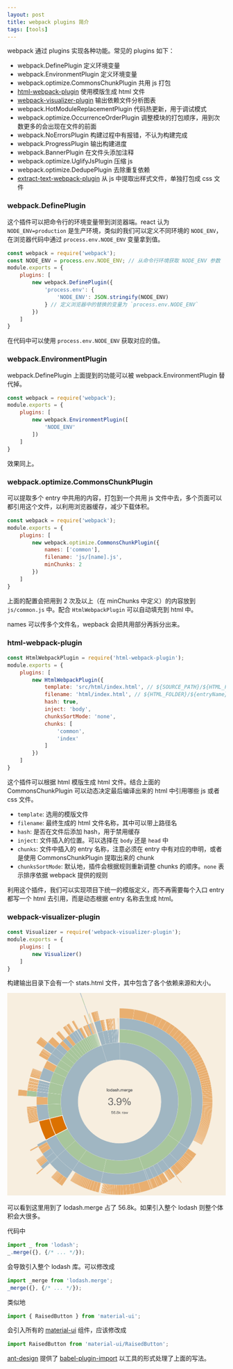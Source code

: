 ```yaml
---
layout: post
title: webpack plugins 简介
tags: [tools]
---
```


webpack 通过 plugins 实现各种功能。常见的 plugins 如下：

- webpack.DefinePlugin 定义环境变量
- webpack.EnvironmentPlugin 定义环境变量
- webpack.optimize.CommonsChunkPlugin 共用 js 打包
- [html-webpack-plugin](https://github.com/jantimon/html-webpack-plugin) 使用模版生成 html 文件
- [webpack-visualizer-plugin](https://github.com/chrisbateman/webpack-visualizer) 输出依赖文件分析图表
- webpack.HotModuleReplacementPlugin 代码热更新，用于调试模式
- webpack.optimize.OccurrenceOrderPlugin 调整模块的打包顺序，用到次数更多的会出现在文件的前面
- webpack.NoErrorsPlugin 构建过程中有报错，不认为构建完成
- webpack.ProgressPlugin 输出构建进度
- webpack.BannerPlugin 在文件头添加注释
- webpack.optimize.UglifyJsPlugin 压缩 js
- webpack.optimize.DedupePlugin 去除重复依赖
- [extract-text-webpack-plugin](https://github.com/webpack-contrib/extract-text-webpack-plugin) 从 js 中提取出样式文件，单独打包成 css 文件

### webpack.DefinePlugin

这个插件可以把命令行的环境变量带到浏览器端。react 认为 `NODE_ENV=production` 是生产环境，类似的我们可以定义不同环境的 `NODE_ENV`，在浏览器代码中通过 `process.env.NODE_ENV` 变量拿到值。

```js
const webpack = require('webpack');
const NODE_ENV = process.env.NODE_ENV; // 从命令行环境获取 NODE_ENV 参数
module.exports = {
    plugins: [
        new webpack.DefinePlugin({
            'process.env': {
                'NODE_ENV': JSON.stringify(NODE_ENV)
            } // 定义浏览器中的替换的变量为 `process.env.NODE_ENV`
        })
    ]
}
```

在代码中可以使用 `process.env.NODE_ENV` 获取对应的值。

### webpack.EnvironmentPlugin

webpack.DefinePlugin 上面提到的功能可以被 webpack.EnvironmentPlugin 替代掉。

```js
const webpack = require('webpack');
module.exports = {
    plugins: [
        new webpack.EnvironmentPlugin([
            'NODE_ENV'
        ])
    ]
}
```

效果同上。

### webpack.optimize.CommonsChunkPlugin

可以提取多个 entry 中共用的内容，打包到一个共用 js 文件中去，多个页面可以都引用这个文件，以利用浏览器缓存，减少下载体积。

```js
const webpack = require('webpack');
module.exports = {
    plugins: [
        new webpack.optimize.CommonsChunkPlugin({
            names: ['common'],
            filename: 'js/[name].js',
            minChunks: 2
        })
    ]
}
```

上面的配置会把用到 2 次及以上（在 minChunks 中定义）的内容放到 `js/common.js` 中。配合 `HtmlWebpackPlugin` 可以自动填充到 html 中。

names 可以传多个文件名，wepback 会把共用部分再拆分出来。

### html-webpack-plugin

```js
const HtmlWebpackPlugin = require('html-webpack-plugin');
module.exports = {
    plugins: [
        new HtmlWebpackPlugin({
            template: 'src/html/index.html', // ${SOURCE_PATH}/${HTML_FOLDER}/${htmlTemplateName}.html
            filename: 'html/index.html', // ${HTML_FOLDER}/${entryName}.html
            hash: true,
            inject: 'body',
            chunksSortMode: 'none',
            chunks: [
                'common',
                'index'
            ]
        })
    ]
}
```

这个插件可以根据 html 模版生成 html 文件。结合上面的 CommonsChunkPlugin 可以动态决定最后编译出来的 html 中引用哪些 js 或者 css 文件。

- `template`: 选用的模版文件
- `filename`: 最终生成的 html 文件名称，其中可以带上路径名
- `hash`: 是否在文件后添加 hash，用于禁用缓存
- `inject`: 文件插入的位置。可以选择在 `body` 还是 `head` 中
- `chunks`: 文件中插入的 entry 名称，注意必须在 entry 中有对应的申明，或者是使用 CommonsChunkPlugin 提取出来的 chunk
- `chunksSortMode`: 默认地，插件会根据规则重新调整 chunks 的顺序。`none` 表示排序依据 webpack 提供的规则

利用这个插件，我们可以实现项目下统一的模版定义，而不再需要每个入口 entry 都写一个 html 去引用，而是动态根据 entry 名称去生成 html。

### webpack-visualizer-plugin

```js
const Visualizer = require('webpack-visualizer-plugin');
module.exports = {
    plugins: [
        new Visualizer()
    ]
}
```

构建输出目录下会有一个 stats.html 文件，其中包含了各个依赖来源和大小。

![webpack visualizer plugin](/image/2017-01-31-webpack-plugins/webpack-visualizer-plugin.png)

可以看到这里用到了 lodash.merge 占了 56.8k。如果引入整个 lodash 则整个体积会大很多。

代码中

```js
import _ from 'lodash';
_.merge({}, {/* ... */});
```

会导致引入整个 lodash 库。可以修改成

```js
import _merge from 'lodash.merge';
_merge({}, {/* ... */});
```

类似地

```js
import { RaisedButton } from 'material-ui';
```

会引入所有的 [material-ui](http://www.material-ui.com/#/get-started/usage) 组件，应该修改成

```js
import RaisedButton from 'material-ui/RaisedButton';
```

[ant-design](https://ant.design/) 提供了 [babel-plugin-import](https://github.com/ant-design/babel-plugin-import) 以工具的形式处理了上面的写法。
